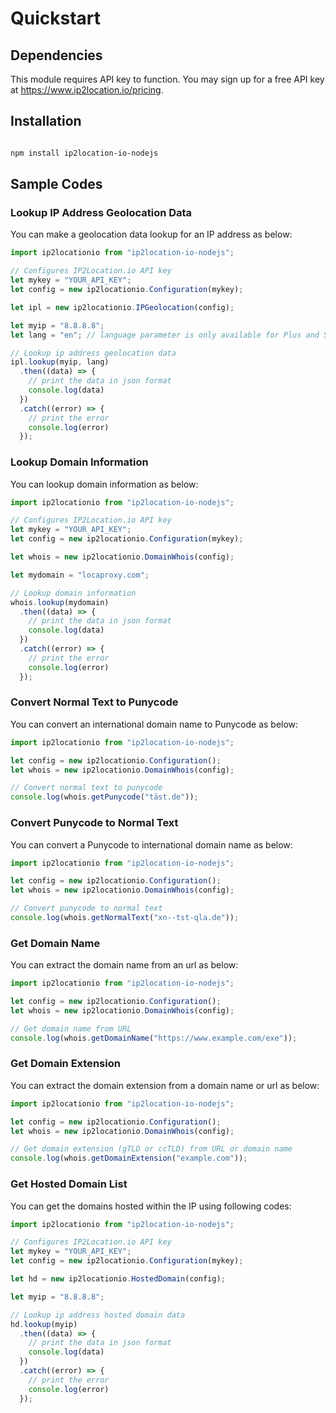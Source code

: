 # Quickstart

## Dependencies

This module requires API key to function. You may sign up for a free API key at <https://www.ip2location.io/pricing>.

## Installation
```bash

npm install ip2location-io-nodejs

```

## Sample Codes

### Lookup IP Address Geolocation Data

You can make a geolocation data lookup for an IP address as below:

```javascript
import ip2locationio from "ip2location-io-nodejs";

// Configures IP2Location.io API key
let mykey = "YOUR_API_KEY";
let config = new ip2locationio.Configuration(mykey);

let ipl = new ip2locationio.IPGeolocation(config);

let myip = "8.8.8.8";
let lang = "en"; // language parameter is only available for Plus and Security plans

// Lookup ip address geolocation data
ipl.lookup(myip, lang)
  .then((data) => {
    // print the data in json format
    console.log(data)
  })
  .catch((error) => {
    // print the error
    console.log(error)
  });
```

### Lookup Domain Information

You can lookup domain information as below:

```javascript
import ip2locationio from "ip2location-io-nodejs";

// Configures IP2Location.io API key
let mykey = "YOUR_API_KEY";
let config = new ip2locationio.Configuration(mykey);

let whois = new ip2locationio.DomainWhois(config);

let mydomain = "locaproxy.com";

// Lookup domain information
whois.lookup(mydomain)
  .then((data) => {
    // print the data in json format
    console.log(data)
  })
  .catch((error) => {
    // print the error
    console.log(error)
  });
```

### Convert Normal Text to Punycode

You can convert an international domain name to Punycode as below:

```javascript
import ip2locationio from "ip2location-io-nodejs";

let config = new ip2locationio.Configuration();
let whois = new ip2locationio.DomainWhois(config);

// Convert normal text to punycode
console.log(whois.getPunycode("täst.de"));
```

### Convert Punycode to Normal Text

You can convert a Punycode to international domain name as below:

```javascript
import ip2locationio from "ip2location-io-nodejs";

let config = new ip2locationio.Configuration();
let whois = new ip2locationio.DomainWhois(config);

// Convert punycode to normal text
console.log(whois.getNormalText("xn--tst-qla.de"));
```

### Get Domain Name

You can extract the domain name from an url as below:

```javascript
import ip2locationio from "ip2location-io-nodejs";

let config = new ip2locationio.Configuration();
let whois = new ip2locationio.DomainWhois(config);

// Get domain name from URL
console.log(whois.getDomainName("https://www.example.com/exe"));
```

### Get Domain Extension

You can extract the domain extension from a domain name or url as below:

```javascript
import ip2locationio from "ip2location-io-nodejs";

let config = new ip2locationio.Configuration();
let whois = new ip2locationio.DomainWhois(config);

// Get domain extension (gTLD or ccTLD) from URL or domain name
console.log(whois.getDomainExtension("example.com"));
```

### Get Hosted Domain List

You can get the domains hosted within the IP using following codes:

```javascript
import ip2locationio from "ip2location-io-nodejs";

// Configures IP2Location.io API key
let mykey = "YOUR_API_KEY";
let config = new ip2locationio.Configuration(mykey);

let hd = new ip2locationio.HostedDomain(config);

let myip = "8.8.8.8";

// Lookup ip address hosted domain data
hd.lookup(myip)
  .then((data) => {
    // print the data in json format
    console.log(data)
  })
  .catch((error) => {
    // print the error
    console.log(error)
  });
```